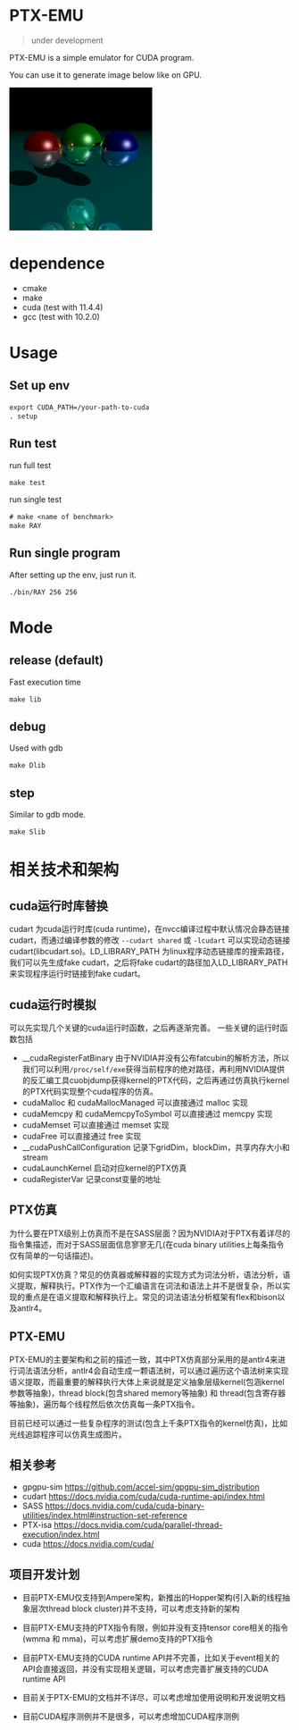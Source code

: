 # PTX-EMU
> under development

PTX-EMU is a simple emulator for CUDA program.

You can use it to generate image below like on GPU.

![](assets/pic/output.bmp)

# dependence
- cmake 
- make 
- cuda (test with 11.4.4)
- gcc (test with 10.2.0)

# Usage

## Set up env

```
export CUDA_PATH=/your-path-to-cuda
. setup
```

## Run test
run full test
```
make test
```
run single test
```
# make <name of benchmark>
make RAY
```

## Run single program
After setting up the env, just run it.
```
./bin/RAY 256 256
```

# Mode

## release (default)
Fast execution time
```
make lib
```

## debug
Used with gdb
```
make Dlib
```

## step
Similar to gdb mode.
```
make Slib
```

# 相关技术和架构

## cuda运行时库替换

cudart 为cuda运行时库(cuda runtime)，在nvcc编译过程中默认情况会静态链接cudart，而通过编译参数的修改 `--cudart shared` 或 `-lcudart` 可以实现动态链接cudart(libcudart.so)。LD_LIBRARY_PATH 为linux程序动态链接库的搜索路径，我们可以先生成fake cudart，之后将fake cudart的路径加入LD_LIBRARY_PATH来实现程序运行时链接到fake cudart。

## cuda运行时模拟

可以先实现几个关键的cuda运行时函数，之后再逐渐完善。
一些关键的运行时函数包括

- __cudaRegisterFatBinary 由于NVIDIA并没有公布fatcubin的解析方法，所以我们可以利用`/proc/self/exe`获得当前程序的绝对路径，再利用NVIDIA提供的反汇编工具cuobjdump获得kernel的PTX代码，之后再通过仿真执行kernel的PTX代码实现整个cuda程序的仿真。
- cudaMalloc 和 cudaMallocManaged 可以直接通过 malloc 实现
- cudaMemcpy 和 cudaMemcpyToSymbol 可以直接通过 memcpy 实现
- cudaMemset 可以直接通过 memset 实现
- cudaFree 可以直接通过 free 实现
- __cudaPushCallConfiguration 记录下gridDim，blockDim，共享内存大小和stream
- cudaLaunchKernel 启动对应kernel的PTX仿真
- cudaRegisterVar 记录const变量的地址

## PTX仿真

为什么要在PTX级别上仿真而不是在SASS层面？因为NVIDIA对于PTX有着详尽的指令集描述，而对于SASS层面信息寥寥无几(在cuda binary utilities上每条指令仅有简单的一句话描述)。

如何实现PTX仿真？常见的仿真器或解释器的实现方式为词法分析，语法分析，语义提取，解释执行。PTX作为一个汇编语言在词法和语法上并不是很复杂，所以实现的重点是在语义提取和解释执行上。常见的词法语法分析框架有flex和bison以及antlr4。

## PTX-EMU

PTX-EMU的主要架构和之前的描述一致，其中PTX仿真部分采用的是antlr4来进行词法语法分析，antlr4会自动生成一颗语法树，可以通过遍历这个语法树来实现语义提取，而最重要的解释执行大体上来说就是定义抽象层级kernel(包涵kernel参数等抽象)，thread block(包含shared memory等抽象) 和 thread(包含寄存器等抽象)，遍历每个线程然后依次仿真每一条PTX指令。

目前已经可以通过一些复杂程序的测试(包含上千条PTX指令的kernel仿真)，比如光线追踪程序可以仿真生成图片。

## 相关参考

- gpgpu-sim https://github.com/accel-sim/gpgpu-sim_distribution
- cudart https://docs.nvidia.com/cuda/cuda-runtime-api/index.html
- SASS https://docs.nvidia.com/cuda/cuda-binary-utilities/index.html#instruction-set-reference
- PTX-isa https://docs.nvidia.com/cuda/parallel-thread-execution/index.html
- cuda https://docs.nvidia.com/cuda/

## 项目开发计划

- 目前PTX-EMU仅支持到Ampere架构，新推出的Hopper架构(引入新的线程抽象层次thread block cluster)并不支持，可以考虑支持新的架构
  
- 目前PTX-EMU支持的PTX指令有限，例如并没有支持tensor core相关的指令(wmma 和 mma)，可以考虑扩展demo支持的PTX指令
  
- 目前PTX-EMU支持的CUDA runtime API并不完善，比如关于event相关的API会直接返回，并没有实现相关逻辑，可以考虑完善扩展支持的CUDA runtime API
  
- 目前关于PTX-EMU的文档并不详尽，可以考虑增加使用说明和开发说明文档
  
- 目前CUDA程序测例并不是很多，可以考虑增加CUDA程序测例

